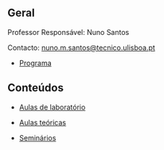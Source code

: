 ## Geral


Professor Responsável: Nuno Santos

Contacto: nuno.m.santos@tecnico.ulisboa.pt

* [Programa](programa.pdf)



## Conteúdos

* [Aulas de laboratório](labs.md)

* [Aulas teóricas](teoricas.md)

* [Seminários](seminarios.md)


